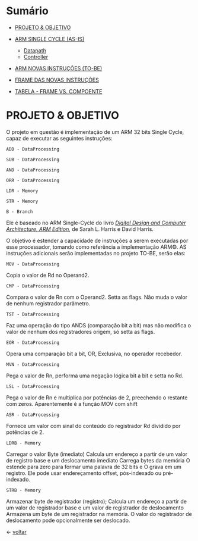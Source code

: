 
# Sumário

- [PROJETO & OBJETIVO](https://github.com/Batchuka/Projeto-ARM-Single-Cycle-IFES/blob/main/README.md#projeto)

- [ARM SINGLE CYCLE (AS-IS)](https://github.com/Batchuka/Projeto-ARM-Single-Cycle-IFES/blob/main/Documenta%C3%A7%C3%A3o/2%20%E2%80%94%20ARM%20SINGLE%20CYCLE%20AS-IS/2%20%E2%80%94%20ARM%20SINGLE%20CYCLE%20AS-IS.md#arm-single-cycle-as-is)
  - [Datapath](https://github.com/Batchuka/Projeto-ARM-Single-Cycle-IFES/blob/main/Documenta%C3%A7%C3%A3o/2%20%E2%80%94%20ARM%20SINGLE%20CYCLE%20AS-IS/Datapath.md#datapath)
  - [Controller](https://github.com/Batchuka/Projeto-ARM-Single-Cycle-IFES/blob/main/Documenta%C3%A7%C3%A3o/2%20%E2%80%94%20ARM%20SINGLE%20CYCLE%20AS-IS/Controller.md#controler)

- [ARM NOVAS INSTRUÇÕES (TO-BE)](https://github.com/Batchuka/Projeto-ARM-Single-Cycle-IFES/blob/main/Documenta%C3%A7%C3%A3o/3%20%E2%80%94%20AS%20NOVAS%20INSTRU%C3%87%C3%95ES%20TO-BE.md#3--arm-novas-instru%C3%A7%C3%B5es-to-be)

- [FRAME DAS NOVAS INSTRUÇÕES](https://github.com/Batchuka/Projeto-ARM-Single-Cycle-IFES/blob/main/Documenta%C3%A7%C3%A3o/A%20%E2%80%94%20FRAME%20DAS%20NOVAS%20INSTRU%C3%87%C3%95ES%20-%20Copia.md#a---novas-instru%C3%A7%C3%B5es)


- [TABELA - FRAME VS. COMPOENTE](https://github.com/Batchuka/Projeto-ARM-Single-Cycle-IFES/blob/main/Documenta%C3%A7%C3%A3o/B%20%E2%80%94%20TABELA%20-%20FRAME%20VS.%20COMPOENTE.md#b--tabela---frame-vs-componente)

# PROJETO & OBJETIVO

O projeto em questão é implementação de um ARM 32 bits Single Cycle, capaz de executar as seguintes instruções:

	ADD - DataProcessing
	
	SUB - DataProcessing
	
	AND - DataProcessing
	
	ORR - DataProcessing
	
	LDR - Memory 
  
	STR - Memory 
  
	B - Branch 
  

Ele é baseado no ARM Single-Cycle do livro [*Digital Design and Computer Architecture, ARM Edition*](https://www.amazon.com.br/Digital-Design-Computer-Architecture-English-ebook/dp/B00XHN8RI4/ref=sr_1_3?__mk_pt_BR=%C3%85M%C3%85%C5%BD%C3%95%C3%91&crid=2O6BFDVAZ5RH&keywords=harris+assembly+arm&qid=1672873390&sprefix=harris+assembly+ar%2Caps%2C230&sr=8-3), de Sarah L. Harris e David Harris.

O objetivo é estender a capacidade de instruções a serem executadas por esse processador, tomando como referência a implementação ARM©. AS instruções adicionais serão implementadas no projeto TO-BE, serão elas:

	MOV - DataProcessing
		
Copia o valor de Rd no Operand2.
	
	CMP - DataProcessing
		
Compara o valor de Rn com o Operand2. Setta as flags. Não muda o valor de nenhum registrador parâmetro.
	
	TST - DataProcessing
		
Faz uma operação do tipo ANDS  (comparação bit a bit) mas não modifica o valor de nenhum dos registradores origem, só setta as flags.
	
	EOR - DataProcessing
		
Opera uma comparação bit a bit, OR, Exclusiva, no operador recebedor.
	
	MVN - DataProcessing
		
Pega o valor de Rn, performa uma negação lógica bit a bit e setta no Rd.
	
	LSL - DataProcessing
		
Pega o valor de Rn e multiplica por potências de 2, preechendo o restante com zeros. Aparentemente é a função MOV com shift
	
	ASR - DataProcessing
		
Fornece um valor com sinal do conteúdo do registrador Rd dividido por potências de 2.
	
	LDRB - Memory 
		
Carregar o valor Byte (imediato) 
Calcula um endereço a partir de um valor de registro base e um deslocamento imediato
Carrega bytes da memória
O estende para zero para formar uma palavra de 32 bits e
O grava em um registro. 
Ele pode usar endereçamento offset, pós-indexado ou pré-indexado. 
	
	STRB - Memory

Armazenar byte de registrador (registro);
Calcula um endereço a partir de um valor de registrador base e um valor de registrador de deslocamento 
Armazena um byte de um registrador na memória. 
O valor do registrador de deslocamento pode opcionalmente ser deslocado.

$\leftarrow$ [voltar](https://github.com/Batchuka/Projeto-ARM-Single-Cycle-IFES/blob/main/README.md#sum%C3%A1rio)
